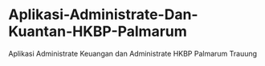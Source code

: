# Aplikasi-Administrate-Dan-Kuantan-HKBP-Palmarum
Aplikasi Administrate Keuangan dan Administrate HKBP Palmarum Trauung
